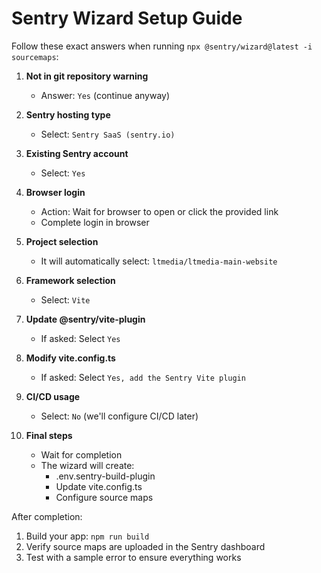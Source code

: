 # Sentry Wizard Setup Guide

Follow these exact answers when running `npx @sentry/wizard@latest -i sourcemaps`:

1. **Not in git repository warning**
   - Answer: `Yes` (continue anyway)

2. **Sentry hosting type**
   - Select: `Sentry SaaS (sentry.io)`

3. **Existing Sentry account**
   - Select: `Yes`

4. **Browser login**
   - Action: Wait for browser to open or click the provided link
   - Complete login in browser

5. **Project selection**
   - It will automatically select: `ltmedia/ltmedia-main-website`

6. **Framework selection**
   - Select: `Vite`

7. **Update @sentry/vite-plugin**
   - If asked: Select `Yes`

8. **Modify vite.config.ts**
   - If asked: Select `Yes, add the Sentry Vite plugin`

9. **CI/CD usage**
   - Select: `No` (we'll configure CI/CD later)

10. **Final steps**
    - Wait for completion
    - The wizard will create:
      - .env.sentry-build-plugin
      - Update vite.config.ts
      - Configure source maps

After completion:
1. Build your app: `npm run build`
2. Verify source maps are uploaded in the Sentry dashboard
3. Test with a sample error to ensure everything works